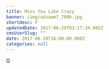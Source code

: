 ```yaml
---
title: Miss You Like Crazy
banner: /img/adzawm7_700b.jpg
shortdesc: F
updatedDate: 2017-06-29T03:17:34.985Z
cmsUserSlug: ""
date: 2017-06-28T16:00:00.000Z
categories: null
---
```


G